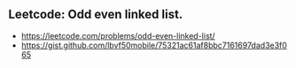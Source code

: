 ## Leetcode: Odd even linked list.


- https://leetcode.com/problems/odd-even-linked-list/
- https://gist.github.com/lbvf50mobile/75321ac61af8bbc7161697dad3e3f065